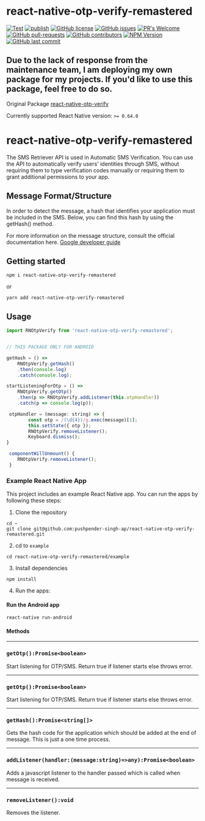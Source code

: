 # react-native-otp-verify-remastered

[![Test](https://github.com/pushpender-singh-ap/react-native-otp-verify-remastered/actions/workflows/test.yml/badge.svg?branch=main)](https://github.com/pushpender-singh-ap/react-native-otp-verify-remastered/actions/workflows/test.yml)
[![publish](https://github.com/pushpender-singh-ap/react-native-otp-verify-remastered/actions/workflows/npm.yml/badge.svg?branch=deploy&event=push)](https://github.com/pushpender-singh-ap/react-native-otp-verify-remastered/actions/workflows/npm.yml)
[![GitHub license](https://img.shields.io/github/license/pushpender-singh-ap/react-native-otp-verify-remastered.svg)](https://github.com/pushpender-singh-ap/react-native-otp-verify-remastered/blob/main/LICENSE)
[![GitHub issues](https://img.shields.io/github/issues/pushpender-singh-ap/react-native-otp-verify-remastered.svg)](https://github.com/pushpender-singh-ap/react-native-otp-verify-remastered/issues)
[![PR's Welcome](https://img.shields.io/badge/PRs-welcome-brightgreen.svg?style=flat)](https://github.com/pushpender-singh-ap/react-native-otp-verify-remastered/pulls)
[![GitHub pull-requests](https://img.shields.io/github/issues-pr/pushpender-singh-ap/react-native-otp-verify-remastered.svg)](https://GitHub.com/pushpender-singh-ap/react-native-otp-verify-remastered/pull/)
[![GitHub contributors](https://img.shields.io/github/contributors/pushpender-singh-ap/react-native-otp-verify-remastered.svg)](https://GitHub.com/pushpender-singh-ap/react-native-otp-verify-remastered/graphs/contributors/)
[![NPM Version](https://img.shields.io/npm/v/react-native-otp-verify-remastered.svg?style=flat)](https://www.npmjs.com/package/react-native-otp-verify-remastered)
[![GitHub last commit](https://img.shields.io/github/last-commit/pushpender-singh-ap/react-native-otp-verify-remastered.svg?style=flat)](https://github.com/pushpender-singh-ap/react-native-otp-verify-remastered/commits)

## Due to the lack of response from the maintenance team, I am deploying my own package for my projects. If you'd like to use this package, feel free to do so.

Original Package [react-native-otp-verify](https://www.npmjs.com/package/react-native-otp-verify)

Currently supported React Native version: `>= 0.64.0`

# react-native-otp-verify-remastered
The SMS Retriever API is used in Automatic SMS Verification.
You can use the API to automatically verify users' identities through SMS, without requiring them to type verification codes manually or requiring them to grant additional permissions to your app.

 ## Message Format/Structure
 In order to detect the message, a hash that identifies your application must be included in the SMS. Below, you can find this hash by using the getHash() method.

For more information on the message structure, consult the official documentation here.
[Google developer guide](https://developers.google.com/identity/sms-retriever/verify)

## Getting started

```
npm i react-native-otp-verify-remastered
```
or
```
yarn add react-native-otp-verify-remastered
```

## Usage
```javascript
import RNOtpVerify from 'react-native-otp-verify-remastered';


// THIS PACKAGE ONLY FOR ANDROID

getHash = () =>
    RNOtpVerify.getHash()
    .then(console.log)
    .catch(console.log);

startListeningForOtp = () =>
    RNOtpVerify.getOtp()
    .then(p => RNOtpVerify.addListener(this.otpHandler))
    .catch(p => console.log(p));

 otpHandler = (message: string) => {
        const otp = /(\d{4})/g.exec(message)[1];
        this.setState({ otp });
        RNOtpVerify.removeListener();
        Keyboard.dismiss();
}

 componentWillUnmount() {
    RNOtpVerify.removeListener();
 }
```

### Example React Native App

This project includes an example React Native app.
You can run the apps by following these steps:

1. Clone the repository

```
cd ~
git clone git@github.com:pushpender-singh-ap/react-native-otp-verify-remastered.git
```

2. cd to `example`

```
cd react-native-otp-verify-remastered/example
```

3. Install dependencies

```
npm install
```

4. Run the apps:
#### Run the Android app

```
react-native run-android
```

#### Methods
---
### `getOtp():Promise<boolean>`

Start listening for OTP/SMS. Return true if listener starts else throws error.

---
### `getOtp():Promise<boolean>`

Start listening for OTP/SMS. Return true if listener starts else throws error.

---
### `getHash():Promise<string[]>`

Gets the hash code for the application which should be added at the end of message.
This is just a one time process.

---
### `addListener(handler:(message:string)=>any):Promise<boolean>`

Adds a javascript listener to the handler passed which is called when message is received.

---
### `removeListener():void`

Removes the listener.
